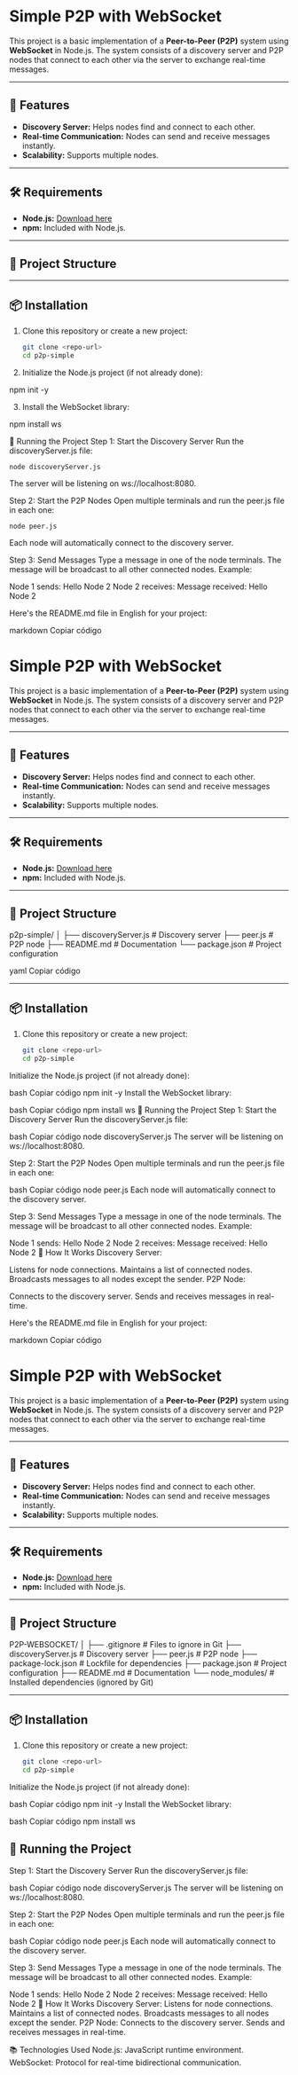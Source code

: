 # Simple P2P with WebSocket

This project is a basic implementation of a **Peer-to-Peer (P2P)** system using **WebSocket** in Node.js. The system consists of a discovery server and P2P nodes that connect to each other via the server to exchange real-time messages.

---

## 🚀 Features

- **Discovery Server:** Helps nodes find and connect to each other.
- **Real-time Communication:** Nodes can send and receive messages instantly.
- **Scalability:** Supports multiple nodes.

---

## 🛠️ Requirements

- **Node.js:** [Download here](https://nodejs.org/)
- **npm:** Included with Node.js.

---

## 📂 Project Structure


---

## 📦 Installation

1. Clone this repository or create a new project:
   ```bash
   git clone <repo-url>
   cd p2p-simple

2. Initialize the Node.js project (if not already done):

npm init -y

3. Install the WebSocket library:

npm install ws

🚀 Running the Project
Step 1: Start the Discovery Server
Run the discoveryServer.js file:

    node discoveryServer.js

The server will be listening on ws://localhost:8080.

Step 2: Start the P2P Nodes
Open multiple terminals and run the peer.js file in each one:

    node peer.js

Each node will automatically connect to the discovery server.

Step 3: Send Messages
Type a message in one of the node terminals.
The message will be broadcast to all other connected nodes.
Example:

Node 1 sends: Hello Node 2
Node 2 receives: Message received: Hello Node 2



Here's the README.md file in English for your project:

markdown
Copiar código
# Simple P2P with WebSocket

This project is a basic implementation of a **Peer-to-Peer (P2P)** system using **WebSocket** in Node.js. The system consists of a discovery server and P2P nodes that connect to each other via the server to exchange real-time messages.

---

## 🚀 Features

- **Discovery Server:** Helps nodes find and connect to each other.
- **Real-time Communication:** Nodes can send and receive messages instantly.
- **Scalability:** Supports multiple nodes.

---

## 🛠️ Requirements

- **Node.js:** [Download here](https://nodejs.org/)
- **npm:** Included with Node.js.

---

## 📂 Project Structure

p2p-simple/ │ ├── discoveryServer.js # Discovery server ├── peer.js # P2P node ├── README.md # Documentation └── package.json # Project configuration

yaml
Copiar código

---

## 📦 Installation

1. Clone this repository or create a new project:
   ```bash
   git clone <repo-url>
   cd p2p-simple
Initialize the Node.js project (if not already done):

bash
Copiar código
npm init -y
Install the WebSocket library:

bash
Copiar código
npm install ws
🚀 Running the Project
Step 1: Start the Discovery Server
Run the discoveryServer.js file:

bash
Copiar código
node discoveryServer.js
The server will be listening on ws://localhost:8080.

Step 2: Start the P2P Nodes
Open multiple terminals and run the peer.js file in each one:

bash
Copiar código
node peer.js
Each node will automatically connect to the discovery server.

Step 3: Send Messages
Type a message in one of the node terminals.
The message will be broadcast to all other connected nodes.
Example:

Node 1 sends: Hello Node 2
Node 2 receives: Message received: Hello Node 2
🧩 How It Works
Discovery Server:

Listens for node connections.
Maintains a list of connected nodes.
Broadcasts messages to all nodes except the sender.
P2P Node:

Connects to the discovery server.
Sends and receives messages in real-time.


Here's the README.md file in English for your project:

markdown
Copiar código
# Simple P2P with WebSocket

This project is a basic implementation of a **Peer-to-Peer (P2P)** system using **WebSocket** in Node.js. The system consists of a discovery server and P2P nodes that connect to each other via the server to exchange real-time messages.

---

## 🚀 Features

- **Discovery Server:** Helps nodes find and connect to each other.
- **Real-time Communication:** Nodes can send and receive messages instantly.
- **Scalability:** Supports multiple nodes.

---

## 🛠️ Requirements

- **Node.js:** [Download here](https://nodejs.org/)
- **npm:** Included with Node.js.

---

## 📂 Project Structure

P2P-WEBSOCKET/ │ ├── .gitignore # Files to ignore in Git ├── discoveryServer.js # Discovery server ├── peer.js # P2P node ├── package-lock.json # Lockfile for dependencies ├── package.json # Project configuration ├── README.md # Documentation └── node_modules/ # Installed dependencies (ignored by Git)

---

## 📦 Installation

1. Clone this repository or create a new project:
   ```bash
   git clone <repo-url>
   cd p2p-simple
Initialize the Node.js project (if not already done):

bash
Copiar código
    npm init -y
Install the WebSocket library:

bash
Copiar código
    npm install ws


## 🚀 Running the Project
Step 1: Start the Discovery Server
Run the discoveryServer.js file:

bash
Copiar código
node discoveryServer.js
The server will be listening on ws://localhost:8080.

Step 2: Start the P2P Nodes
Open multiple terminals and run the peer.js file in each one:

bash
Copiar código
node peer.js
Each node will automatically connect to the discovery server.

Step 3: Send Messages
Type a message in one of the node terminals.
The message will be broadcast to all other connected nodes.
Example:

Node 1 sends: Hello Node 2
Node 2 receives: Message received: Hello Node 2
🧩 How It Works
Discovery Server:
    Listens for node connections.
    Maintains a list of connected nodes.
    Broadcasts messages to all nodes except the sender.
P2P Node:
    Connects to the discovery server.
    Sends and receives messages in real-time.

📚 Technologies Used
    Node.js: JavaScript runtime environment.
    WebSocket: Protocol for real-time bidirectional communication.